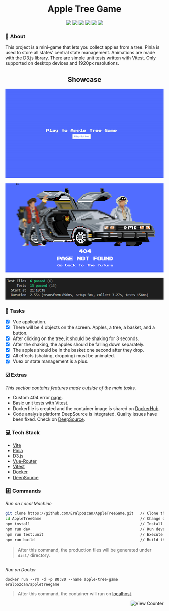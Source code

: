 <h1 align="center">Apple Tree Game</h1>

<div align="center">
<img src="https://img.shields.io/badge/Vue.js-35495E?style=for-the-badge&logo=vuedotjs&logoColor=4FC08D"></img>
<img src="https://img.shields.io/badge/Vite-646CFF?style=for-the-badge&logo=vite&logoColor=FFD62E"></img>
<img src="https://img.shields.io/badge/Vitest-6E9F18?style=for-the-badge&logo=vitest&logoColor=FCC72C"></img>
<img src="https://img.shields.io/badge/D3.js-F9A03C?style=for-the-badge&logo=d3.js&logoColor=white"></img> 
<img src="https://img.shields.io/badge/Vercel-000000?style=for-the-badge&logo=vercel&logoColor=white"></img>
<img src="https://img.shields.io/badge/Docker-2496ED?style=for-the-badge&logo=docker&logoColor=white"></img>

</div>

### 📔 **About**

This project is a mini-game that lets you collect apples from a tree. Pinia is used to store all states' central state management. Animations are made with the D3.js library. There are simple unit tests written with Vitest. Only supported on desktop devices and 1920px resolutions.

<h2 align="center">Showcase</h2>
<p align="center">
<img src="https://github.com/Eralpozcan/AppleTreeGame/blob/main/docs/image/showcase.gif" alt="Showcase Image" width="600">
</p>

<p align="center">
<img src="https://github.com/Eralpozcan/AppleTreeGame/blob/main/docs/image/404.png" alt="404 Page" width="600">
</p>

<p align="center">
<img src="https://github.com/Eralpozcan/AppleTreeGame/blob/main/docs/image/tests.png" alt="Unit Tests" width="600">
</p>

### 📜 **Tasks**

- [x] Vue application.
- [x] There will be 4 objects on the screen. Apples, a tree, a basket, and a button.
- [x] After clicking on the tree, it should be shaking for 3 seconds.
- [x] After the shaking, the apples should be falling down separately.
- [x] The apples should be in the basket one second after they drop.
- [x] All effects (shaking, dropping) must be animated.
- [x] Vuex or state management is a plus.

### ☑️ **Extras**

_This section contains features made outside of the main tasks._

- Custom 404 error [page](https://apple-tree-game.vercel.app/test-404).
- Basic unit tests with [Vitest](https://vitest.dev/).
- Dockerfile is created and the container image is shared on [DockerHub](https://hub.docker.com/r/eralpozcan/appletreegame).
- Code analysis platform DeepSource is integrated. Quality issues have been fixed. Check on [DeepSource](https://deepsource.io/gh/Eralpozcan/AppleTreeGame).

### 💻 **Tech Stack**

- [Vite](https://vitejs.dev/)
- [Pinia](https://pinia.vuejs.org/)
- [D3.js](https://d3js.org/)
- [Vue-Router](https://router.vuejs.org/)
- [Vitest](https://vitest.dev/)
- [Docker](https://www.docker.com/)
- [DeepSource](https://deepsource.io/)

### #️⃣ **Commands**

_Run on Local Machine_

```sh
git clone https://github.com/Eralpozcan/AppleTreeGame.git   // Clone the repository.
cd AppleTreeGame                                            // Change directory.
npm install                                                 // Install dependencies.
npm run dev                                                 // Run development mode.
npm run test:unit                                           // Execute unit tests.
npm run build                                               // Build the project.
```

> After this command, the production files will be generated under `dist/` directory.

##

_Run on Docker_

```docker
docker run --rm -d -p 80:80 --name apple-tree-game eralpozcan/appletreegame
```

> After this command, the container will run on [localhost](http://localhost/).

<p align="right"><img src="https://komarev.com/ghpvc/?username=EralpozcanAppleTreeGame&style=flat&label=Views&color=blue" alt="View Counter"></a></p>
